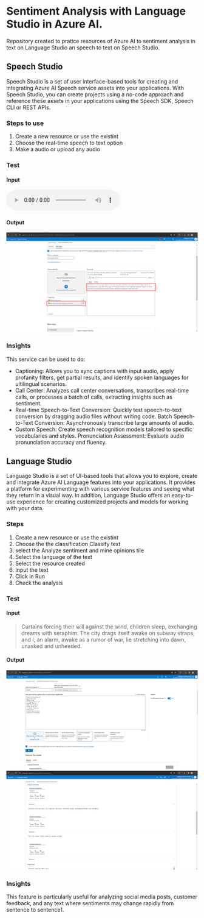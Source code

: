 # Sentiment Analysis with Language Studio in Azure AI.

Repository created to pratice resources of Azure AI to sentiment analysis in text on Language Studio an speech to text on Speech Studio.

## Speech Studio

Speech Studio is a set of user interface-based tools for creating and integrating Azure AI Speech service assets into your applications. With Speech Studio, you can create projects using a no-code approach and reference these assets in your applications using the Speech SDK, Speech CLI or REST APIs.

### Steps to use

1. Create a new resource or use the existint
2. Choose the real-time speech to text option
3. Make a audio or upload any audio

### Test

#### Input

![Audio recorded](./inputs/test-audio-real-time-speech-to-text.m4a "Audio recorded")

#### Output

![Text from audio](./outputs/speech_studio_2024-02-15_21-05.png "Text from audio")

### Insights

This service can be used to do:

- Captioning: Allows you to sync captions with input audio, apply profanity filters, get partial results, and identify spoken languages for ultilingual scenarios.
- Call Center: Analyzes call center conversations, transcribes real-time calls, or processes a batch of calls, extracting insights such as sentiment.
- Real-time Speech-to-Text Conversion: Quickly test speech-to-text conversion by dragging audio files without writing code.
Batch Speech-to-Text Conversion: Asynchronously transcribe large amounts of audio.
- Custom Speech: Create speech recognition models tailored to specific vocabularies and styles.
Pronunciation Assessment: Evaluate audio pronunciation accuracy and fluency.

## Language Studio

Language Studio is a set of UI-based tools that allows you to explore, create and integrate Azure AI Language features into your applications. It provides a platform for experimenting with various service features and seeing what they return in a visual way. In addition, Language Studio offers an easy-to-use experience for creating customized projects and models for working with your data.

### Steps

1. Create a new resource or use the existint
2. Choose the the classification Classify text
3. select the Analyze sentiment and mine opinions tile
4. Select the language of the text
5. Select the resource created
6. Input the text
7. Click in Run
8. Check the analysis

### Test

#### Input

> Curtains forcing their will
> against the wind,
> children sleep,
> exchanging dreams with
> seraphim. The city
> drags itself awake on
> subway straps; and
> I, an alarm, awake as a
> rumor of war,
> lie stretching into dawn,
> unasked and unheeded.

#### Output

![Output analyze sentiment](./outputs/language_studio_2024-02-15_21-31.png)
![Output analyze sentiment](./outputs/language_studio_2024-02-15_21-32.png)

### Insights

This feature is particularly useful for analyzing social media posts, customer feedback, and any text where sentiments may change rapidly from sentence to sentence1.
